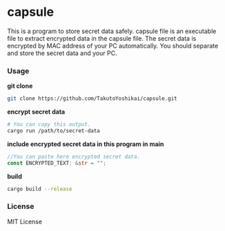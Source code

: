 # capsule
This is a program to store secret data safely. capsule file is an executable file to extract encrypted data in the capsule file. The secret data is encrypted by MAC address of your PC automatically. You should separate and store the secret data and your PC.

### Usage
**git clone**
```bash
git clone https://github.com/TakutoYoshikai/capsule.git
```

**encrypt secret data**
```bash
# You can copy this output.
cargo run /path/to/secret-data
```

**include encrypted secret data in this program in main**
```rust
//You can paste here encrypted secret data.
const ENCRYPTED_TEXT: &str = "";
```

**build**
```bash
cargo build --release
```

### License
MIT License
